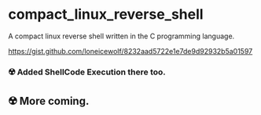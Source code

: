 # compact_linux_reverse_shell
A compact linux reverse shell written in the C programming language.


https://gist.github.com/loneicewolf/8232aad5722e1e7de9d92932b5a01597


### :radioactive: Added ShellCode Execution there too.
## :radioactive: More coming. 
